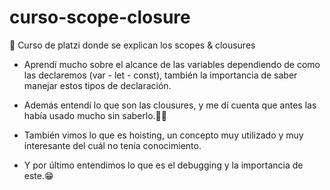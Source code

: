 # curso-scope-closure
📌 Curso de platzi donde se explican los scopes & clousures

- Aprendí mucho sobre el alcance de las variables dependiendo de como las declaremos (var - let - const), también la importancia de saber manejar estos tipos de declaración.

- Además entendí lo que son las clousures, y me dí cuenta que antes las había usado mucho sin saberlo.🤦‍♂️

- También vimos lo que es hoisting, un concepto muy utilizado y muy interesante del cuál no tenía conocimiento.

- Y por último entendimos lo que es el debugging y la importancia de este.😁
